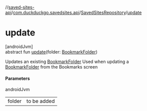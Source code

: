 //[saved-sites-api](../../../index.md)/[com.duckduckgo.savedsites.api](../index.md)/[SavedSitesRepository](index.md)/[update](update.md)

# update

[androidJvm]\
abstract fun [update](update.md)(folder: [BookmarkFolder](../../com.duckduckgo.savedsites.api.models/-bookmark-folder/index.md))

Updates an existing [BookmarkFolder](../../com.duckduckgo.savedsites.api.models/-bookmark-folder/index.md) Used when updating a [BookmarkFolder](../../com.duckduckgo.savedsites.api.models/-bookmark-folder/index.md) from the Bookmarks screen

#### Parameters

androidJvm

| | |
|---|---|
| folder | to be added |
